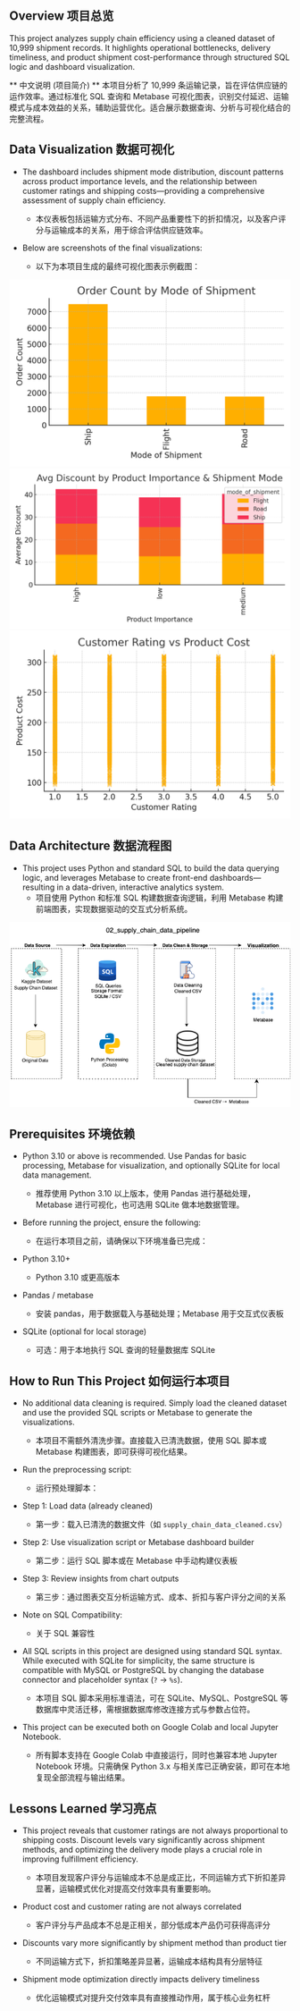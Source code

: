 ## Overview 项目总览
This project analyzes supply chain efficiency using a cleaned dataset of 10,999 shipment records. It highlights operational bottlenecks, delivery timeliness, and product shipment cost-performance through structured SQL logic and dashboard visualization.

** 中文说明 (项目简介) **  本项目分析了 10,999 条运输记录，旨在评估供应链的运作效率。通过标准化 SQL 查询和 Metabase 可视化图表，识别交付延迟、运输模式与成本效益的关系，辅助运营优化。适合展示数据查询、分析与可视化结合的完整流程。

## Data Visualization 数据可视化

- The dashboard includes shipment mode distribution, discount patterns across product importance levels, and the relationship between customer ratings and shipping costs—providing a comprehensive assessment of supply chain efficiency.
  * 本仪表板包括运输方式分布、不同产品重要性下的折扣情况，以及客户评分与运输成本的关系，用于综合评估供应链效率。

- Below are screenshots of the final visualizations:  
  * 以下为本项目生成的最终可视化图表示例截图：

![metabase dashboard image](chart1_mode_of_shipment.png)
![metabase dashboard image](chart2_discount_by_importance.png)
![metabase dashboard image](chart3_rating_vs_cost.png)

## Data Architecture 数据流程图

- This project uses Python and standard SQL to build the data querying logic, and leverages Metabase to create front-end dashboards—resulting in a data-driven, interactive analytics system.
  * 项目使用 Python 和标准 SQL 构建数据查询逻辑，利用 Metabase 构建前端图表，实现数据驱动的交互式分析系统。

![Data Architecture](supply_chain_data_pipeline_architecture.png)

## Prerequisites 环境依赖

- Python 3.10 or above is recommended. Use Pandas for basic processing, Metabase for visualization, and optionally SQLite for local data management.
  * 推荐使用 Python 3.10 以上版本，使用 Pandas 进行基础处理，Metabase 进行可视化，也可选用 SQLite 做本地数据管理。

- Before running the project, ensure the following:
  * 在运行本项目之前，请确保以下环境准备已完成：

 - Python 3.10+
   * Python 3.10 或更高版本
 - Pandas / metabase
   * 安装 pandas，用于数据载入与基础处理；Metabase 用于交互式仪表板  
 - SQLite (optional for local storage)
   * 可选：用于本地执行 SQL 查询的轻量数据库 SQLite
    
## How to Run This Project 如何运行本项目

- No additional data cleaning is required. Simply load the cleaned dataset and use the provided SQL scripts or Metabase to generate the visualizations.
  * 本项目不需额外清洗步骤。直接载入已清洗数据，使用 SQL 脚本或 Metabase 构建图表，即可获得可视化结果。

- Run the preprocessing script:
  * 运行预处理脚本：

- Step 1: Load data (already cleaned)
  * 第一步：载入已清洗的数据文件（如 `supply_chain_data_cleaned.csv`）
- Step 2: Use visualization script or Metabase dashboard builder
  * 第二步：运行 SQL 脚本或在 Metabase 中手动构建仪表板
- Step 3: Review insights from chart outputs
  * 第三步：通过图表交互分析运输方式、成本、折扣与客户评分之间的关系
    
- Note on SQL Compatibility:
  * 关于 SQL 兼容性

- All SQL scripts in this project are designed using standard SQL syntax. While executed with SQLite for simplicity, the same structure is compatible with MySQL or PostgreSQL by changing the database connector and placeholder syntax (`?` → `%s`).
  * 本项目 SQL 脚本采用标准语法，可在 SQLite、MySQL、PostgreSQL 等数据库中灵活迁移，需根据数据库修改连接方式与参数占位符。
   
- This project can be executed both on Google Colab and local Jupyter Notebook.
  * 所有脚本支持在 Google Colab 中直接运行，同时也兼容本地 Jupyter Notebook 环境。只需确保 Python 3.x 与相关库已正确安装，即可在本地复现全部流程与输出结果。

## Lessons Learned 学习亮点

- This project reveals that customer ratings are not always proportional to shipping costs. Discount levels vary significantly across shipment methods, and optimizing the delivery mode plays a crucial role in improving fulfillment efficiency.
  * 本项目发现客户评分与运输成本不总是成正比，不同运输方式下折扣差异显著，运输模式优化对提高交付效率具有重要影响。

 - Product cost and customer rating are not always correlated
   * 客户评分与产品成本不总是正相关，部分低成本产品仍可获得高评分
 - Discounts vary more significantly by shipment method than product tier
   * 不同运输方式下，折扣策略差异显著，运输成本结构具有分层特征 
 - Shipment mode optimization directly impacts delivery timeliness
   * 优化运输模式对提升交付效率具有直接推动作用，属于核心业务杠杆
